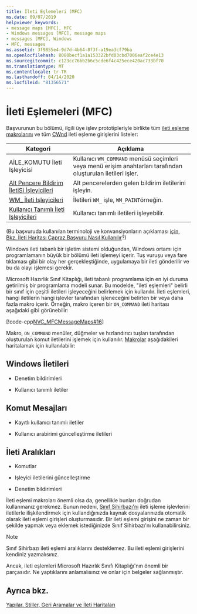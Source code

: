 ```yaml
---
title: İleti Eşlemeleri (MFC)
ms.date: 09/07/2019
helpviewer_keywords:
- message maps [MFC], MFC
- Windows messages [MFC], message maps
- messages [MFC], Windows
- MFC, messages
ms.assetid: 3f9855e4-9d7d-4b64-8f3f-a19ea3cf79ba
ms.openlocfilehash: 8080becf1a1a153322bfd03cbd7006eaf2ce4e13
ms.sourcegitcommit: c123cc76bb2b6c5cde6f4c425ece420ac733bf70
ms.translationtype: MT
ms.contentlocale: tr-TR
ms.lasthandoff: 04/14/2020
ms.locfileid: "81356571"
---
```

# <a name="message-maps-mfc"></a>İleti Eşlemeleri (MFC)

Başvurunun bu bölümü, ilgili üye işlev prototipleriyle birlikte tüm [ileti eşleme makrolarını](../../mfc/reference/message-map-macros-mfc.md) ve tüm [CWnd](../../mfc/reference/cwnd-class.md) ileti eşleme girişlerini listeler:

|Kategori|Açıklama|
|--------------|-----------------|
|AİLE\_KOMUTU İleti Işleyicisi|Kullanıcı `WM_COMMAND` menüsü seçimleri veya menü erişim anahtarları tarafından oluşturulan iletileri işler.|
|[Alt Pencere Bildirim İletiSi İşleyicileri](../../mfc/reference/child-window-notification-message-handlers.md)|Alt pencerelerden gelen bildirim iletilerini işleyin.|
|[WM_ İleti Işleyicileri](../../mfc/reference/handlers-for-wm-messages.md)|İletileri `WM_` işle, `WM_PAINT`örneğin.|
|[Kullanıcı Tanımlı İleti Işleyicileri](../../mfc/reference/user-defined-handlers.md)|Kullanıcı tanımlı iletileri işleyebilir.|

(Bu başvuruda kullanılan terminoloji ve konvansiyonların açıklaması [için, Bkz. İleti Haritası Çapraz Başvuru Nasıl Kullanılır](../../mfc/reference/how-to-use-the-message-map-cross-reference.md)?)

Windows ileti tabanlı bir işletim sistemi olduğundan, Windows ortamı için programlamanın büyük bir bölümü ileti işlemeyi içerir. Tuş vuruşu veya fare tıklaması gibi bir olay her gerçekleştiğinde, uygulamaya bir ileti gönderilir ve bu da olayı işlemesi gerekir.

Microsoft Hazırlık Sınıf Kitaplığı, ileti tabanlı programlama için en iyi duruma getirilmiş bir programlama modeli sunar. Bu modelde, "ileti eşlemleri" belirli bir sınıf için çeşitli iletileri işleyeceğini belirlemek için kullanılır. İleti eşlemleri, hangi iletilerin hangi işlevler tarafından işleneceğini belirten bir veya daha fazla makro içerir. Örneğin, makro içeren bir `ON_COMMAND` ileti haritası aşağıdaki gibi görünebilir:

[!code-cpp[NVC_MFCMessageMaps#16](../../mfc/reference/codesnippet/cpp/message-maps-mfc_1.cpp)]

Makro, `ON_COMMAND` menüler, düğmeler ve hızlandırıcı tuşları tarafından oluşturulan komut iletilerini işlemek için kullanılır. [Makrolar](../../mfc/reference/message-map-macros-mfc.md) aşağıdakileri haritalamak için kullanılabilir:

## <a name="windows-messages"></a>Windows İletileri

- Denetim bildirimleri

- Kullanıcı tanımlı iletiler

## <a name="command-messages"></a>Komut Mesajları

- Kayıtlı kullanıcı tanımlı iletiler

- Kullanıcı arabirimi güncelleştirme iletileri

## <a name="ranges-of-messages"></a>İleti Aralıkları

- Komutlar

- Işleyici iletilerini güncelleştirme

- Denetim bildirimleri

İleti eşlemi makroları önemli olsa da, genellikle bunları doğrudan kullanmanız gerekmez. Bunun nedeni, [Sınıf Sihirbazı'nı](mfc-class-wizard.md) ileti işleme işlevlerini iletilerle ilişkilendirmek için kullandığınızda kaynak dosyalarınızda otomatik olarak ileti eşlemi girişleri oluşturmasıdır. Bir ileti eşlemi girişini ne zaman bir şekilde yapmak veya eklemek istediğinizde Sınıf Sihirbazı'nı kullanabilirsiniz.

> [!NOTE]
> Sınıf Sihirbazı ileti eşlemi aralıklarını desteklemez. Bu ileti eşlemi girişlerini kendiniz yazmalısınız.

Ancak, ileti eşlemleri Microsoft Hazırlık Sınıfı Kitaplığı'nın önemli bir parçasıdır. Ne yaptıklarını anlamalısınız ve onlar için belgeler sağlanmıştır.

## <a name="see-also"></a>Ayrıca bkz.

[Yapılar, Stiller, Geri Aramalar ve İleti Haritaları](../../mfc/reference/structures-styles-callbacks-and-message-maps.md)
